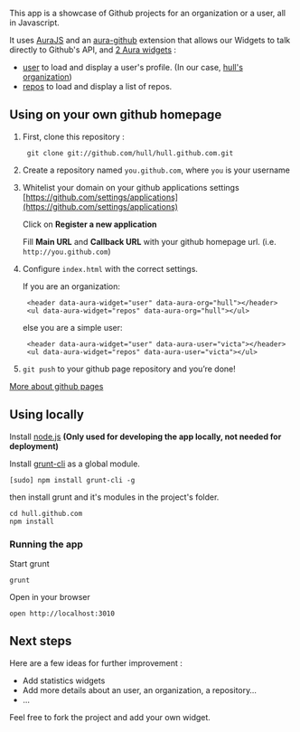 This app is a showcase of Github projects for an organization or a user, all in Javascript.

It uses [AuraJS](https://github.com/aurajs/aura) and an [aura-github](https://github.com/hull/hull.github.com/blob/master/assets/js/extensions/aura-github.js) extension that allows our Widgets to talk directly to Github's API, and [2 Aura widgets](https://github.com/hull/hull.github.com/tree/master/widgets) : 

* [user](https://github.com/hull/hull.github.com/blob/master/widgets/user/main.js) to load and display a user's profile. (In our case, [hull's organization](https://github.com/hull))
* [repos](https://github.com/hull/hull.github.com/blob/master/widgets/repos/main.js) to load and display a list of repos.


## Using on your own github homepage

1. First, clone this repository :

        git clone git://github.com/hull/hull.github.com.git

2. Create a repository named ``you.github.com``, where ``you`` is your username

3. Whitelist your domain on your github applications settings [https://github.com/settings/applications](https://github.com/settings/applications)

   Click on **Register a new application**
   
   Fill **Main URL** and **Callback URL** with your github homepage url. (i.e. ``http://you.github.com``)

4. Configure ```index.html``` with the correct settings.

   If you are an organization:

        <header data-aura-widget="user" data-aura-org="hull"></header> 
        <ul data-aura-widget="repos" data-aura-org="hull"></ul>
    
    else you are a simple user:

        <header data-aura-widget="user" data-aura-user="victa"></header> 
        <ul data-aura-widget="repos" data-aura-user="victa"></ul>

5. ``git push`` to your github page repository and you’re done!


[More about github pages](https://github.com/blog/272-github-pages)

## Using locally

Install [node.js](http://nodejs.org) **(Only used for developing the app locally, not needed for deployment)**

Install [grunt-cli](https://github.com/gruntjs/grunt-cli) as a global module.

    [sudo] npm install grunt-cli -g


then install grunt and it's modules in the project's folder.

    cd hull.github.com
    npm install


### Running the app

Start grunt

    grunt

Open in your browser

    open http://localhost:3010

## Next steps

Here are a few ideas for further improvement :

* Add statistics widgets
* Add more details about an user, an organization, a repository…
* ...

Feel free to fork the project and add your own widget.
